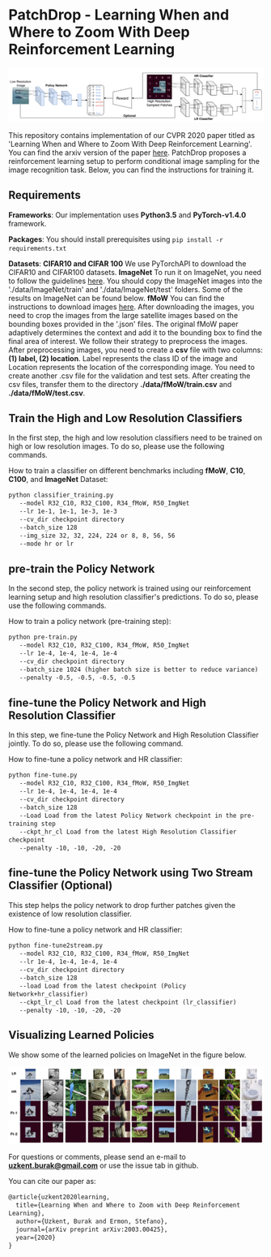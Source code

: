 # PatchDrop - Learning When and Where to Zoom With Deep Reinforcement Learning
![framework](./figures/framework.png)

This repository contains implementation of our CVPR 2020 paper titled as 'Learning When and Where to Zoom With Deep Reinforcement Learning'. You can find the arxiv version of the paper [here](https://arxiv.org/pdf/2003.00425.pdf). PatchDrop proposes a reinforcement learning setup to perform conditional image sampling for the image recognition task. Below, you can find the instructions for training it.

## Requirements
**Frameworks**: Our implementation uses **Python3.5** and **PyTorch-v1.4.0** framework.

**Packages**: You should install prerequisites using `pip install -r requirements.txt`

**Datasets**: **CIFAR10 and CIFAR 100** We use PyTorchAPI to download the CIFAR10 and CIFAR100 datasets.
              **ImageNet** To run it on ImageNet, you need to follow the guidelines [here](https://github.com/soumith/imagenet-multiGPU.torch#data-processing). You should copy the ImageNet images into the './data/ImageNet/train' and './data/ImageNet/test' folders. Some of the results on ImageNet can be found below.
              **fMoW** You can find the instructions to download images [here](https://github.com/fMoW/dataset). After downloading the images, you need to crop the images from the large satellite images based on the bounding boxes provided in the '.json' files. The original fMoW paper adaptively determines the context and add it to the bounding box to find the final area of interest. We follow their strategy to preprocess the images. After preprocessing images, you need to create a **csv** file with two columns:**(1) label, (2) location**. Label represents the class ID of the image and Location represents the location of the corresponding image. You need to create another .csv file for the validation and test sets. After creating the csv files, transfer them to the directory __./data/fMoW/train.csv__ and __./data/fMoW/test.csv__.

## Train the High and Low Resolution Classifiers
In the first step, the high and low resolution classifiers need to be trained on high or low resolution images. To do so, please use the following commands.

How to train a classifier on different benchmarks including **fMoW**, **C10**, **C100**, and **ImageNet** Dataset:

    python classifier_training.py
       --model R32_C10, R32_C100, R34_fMoW, R50_ImgNet
       --lr 1e-1, 1e-1, 1e-3, 1e-3
       --cv_dir checkpoint directory
       --batch_size 128
       --img_size 32, 32, 224, 224 or 8, 8, 56, 56
       --mode hr or lr

## pre-train the Policy Network
In the second step, the policy network is trained using our reinforcement learning setup and high resolution classifier's predictions. To do so, please use the following commands.

How to train a policy network (pre-training step):

    python pre-train.py
       --model R32_C10, R32_C100, R34_fMoW, R50_ImgNet
       --lr 1e-4, 1e-4, 1e-4, 1e-4
       --cv_dir checkpoint directory
       --batch_size 1024 (higher batch size is better to reduce variance)
       --penalty -0.5, -0.5, -0.5, -0.5

## fine-tune the Policy Network and High Resolution Classifier
In this step, we fine-tune the Policy Network and High Resolution Classifier jointly. To do so, please use the following command.

How to fine-tune a policy network and HR classifier:

    python fine-tune.py
       --model R32_C10, R32_C100, R34_fMoW, R50_ImgNet
       --lr 1e-4, 1e-4, 1e-4, 1e-4
       --cv_dir checkpoint directory
       --batch_size 128
       --Load Load from the latest Policy Network checkpoint in the pre-training step
       --ckpt_hr_cl Load from the latest High Resolution Classifier checkpoint
       --penalty -10, -10, -20, -20

## fine-tune the Policy Network using Two Stream Classifier (Optional)
This step helps the policy network to drop further patches given the existence of low resolution classifier.

How to fine-tune a policy network and HR classifier:

    python fine-tune2stream.py
       --model R32_C10, R32_C100, R34_fMoW, R50_ImgNet
       --lr 1e-4, 1e-4, 1e-4, 1e-4
       --cv_dir checkpoint directory
       --batch_size 128
       --load Load from the latest checkpoint (Policy Network+hr_classifier)
       --ckpt_lr_cl Load from the latest checkpoint (lr_classifier)
       --penalty -10, -10, -20, -20

## Visualizing Learned Policies
We show some of the learned policies on ImageNet in the figure below.

![results](./figures/results.png)

For questions or comments, please send an e-mail to **uzkent.burak@gmail.com** or use the issue tab in github.

You can cite our paper as:
```
@article{uzkent2020learning,
  title={Learning When and Where to Zoom with Deep Reinforcement Learning},
  author={Uzkent, Burak and Ermon, Stefano},
  journal={arXiv preprint arXiv:2003.00425},
  year={2020}
}
```

